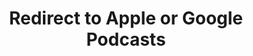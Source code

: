 ---
title: Redirect to Apple or Google Podcasts
redirect_from:
- /078r/
- /zadnja/
redirect_to: https://pod.fo/e/1383a8
---